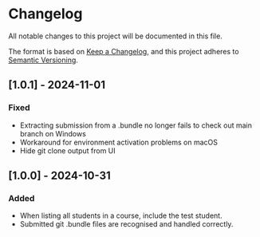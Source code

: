 # Changelog

All notable changes to this project will be documented in this file.

The format is based on [Keep a Changelog](https://keepachangelog.com/en/1.1.0/),
and this project adheres to [Semantic Versioning](https://semver.org/spec/v2.0.0.html).

## [1.0.1] - 2024-11-01

### Fixed

- Extracting submission from a .bundle no longer fails to check out main branch on Windows
- Workaround for environment activation problems on macOS
- Hide git clone output from UI

## [1.0.0] - 2024-10-31

### Added

- When listing all students in a course, include the test student.
- Submitted git .bundle files are recognised and handled correctly.
